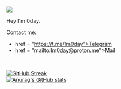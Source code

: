 <br>
<p align = "left"> 
<img src = "https://komarev.com/ghpvc/?username=Im0day&color=blueviolet&plastic" </p>


<p align = "left">Hey I'm 0day.</h1>


<p align= "left">
Contact me:</p>

  - <a  target="_blank"> href = "https://t.me/Im0day">Telegram</a>
  - <a  target="_blank"> href = "mailto:Im0day@proton.me">Mail</a>


<br>
<p align = "left">
                   
[![GitHub Streak](https://streak-stats.demolab.com?user=Im0day&theme=algolia&border_radius=4&date_format=j%20M%5B%20Y%5D)](https://git.io/streak-stats)
<br>
[![Anurag's GitHub stats](https://github-readme-stats.vercel.app/api?username=Im0day&show_icons=true&theme=transparent)](https://github.com/anuraghazra/github-readme-stats) </p>
  
                   

